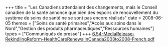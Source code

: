 +++
title = "Les Canadiens attendaient des changements, mais le Conseil canadien de la santé annonce que bien des espoirs de renouvellement du système de soins de santé ne se sont pas encore réalisés"
date = 2008-06-05
themes = ["Soins de santé primaires","Accès aux soins dans le Nord","Gestion des produits pharmaceutiques","Ressources humaines"]
types = ["Communiqués de presse"]
+++
[6.54-MediaRelease-RekindlingReform-HealthCareRenewalinCanada2003to2008-French.pdf](/files/6.54-MediaRelease-RekindlingReform-HealthCareRenewalinCanada2003to2008-French.pdf)
